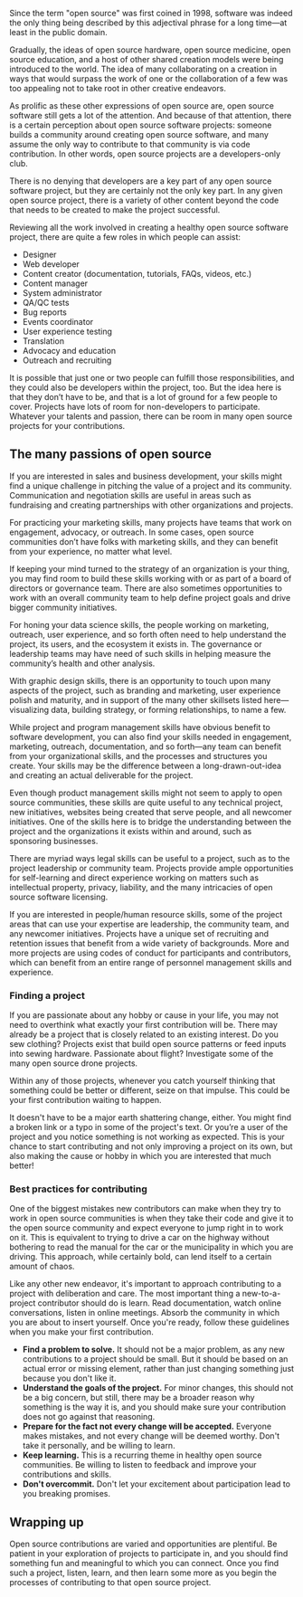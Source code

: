Since the term "open source" was first coined in 1998, software was indeed the only thing being described by this adjectival phrase for a long time—at least in the public domain. 

Gradually, the ideas of open source hardware, open source medicine, open source education, and a host of other shared creation models were being introduced to the world. The idea of many collaborating on a creation in ways that would surpass the work of one or the collaboration of a few was too appealing not to take root in other creative endeavors.

As prolific as these other expressions of open source are, open source software still gets a lot of the attention. And because of that attention, there is a certain perception about open source software projects: someone builds a community around creating open source software, and many assume the only way to contribute to that community is via code contribution. In other words, open source projects are a developers-only club.

There is no denying that developers are a key part of any open source software project, but they are certainly not the only key part. In any given open source project, there is a variety of other content beyond the code that needs to be created to make the project successful. 

Reviewing all the work involved in creating a healthy open source software project, there are quite a few roles in which people can assist:

- Designer
- Web developer
- Content creator (documentation, tutorials, FAQs, videos, etc.)
- Content manager
- System administrator
- QA/QC tests
- Bug reports
- Events coordinator
- User experience testing
- Translation
- Advocacy and education
- Outreach and recruiting

It is possible that just one or two people can fulfill those responsibilities, and they could also be developers within the project, too. But the idea here is that they don’t have to be, and that is a lot of ground for a few people to cover. Projects have lots of room for non-developers to participate. Whatever your talents and passion, there can be room in many open source projects for your contributions.

## The many passions of open source

If you are interested in sales and business development, your skills might find a unique challenge in pitching the value of a project and its community. Communication and negotiation skills are useful in areas such as fundraising and creating partnerships with other organizations and projects. 

For practicing your marketing skills, many projects have teams that work on engagement, advocacy, or outreach. In some cases, open source communities don’t have folks with marketing skills, and they can benefit from your experience, no matter what level.

If keeping your mind turned to the strategy of an organization is your thing, you may find room to build these skills working with or as part of a board of directors or governance team. There are also sometimes opportunities to work with an overall community team to help define project goals and drive bigger community initiatives.

For honing your data science skills, the people working on marketing, outreach, user experience, and so forth often need to help understand the project, its users, and the ecosystem it exists in. The governance or leadership teams may have need of such skills in helping measure the community’s health and other analysis.

With graphic design skills, there is an opportunity to touch upon many aspects of the project, such as branding and marketing, user experience polish and maturity, and in support of the many other skillsets listed here—visualizing data, building strategy, or forming relationships, to name a few.

While project and program management skills have obvious benefit to software development, you can also find your skills needed in engagement, marketing, outreach, documentation, and so forth—any team can benefit from your organizational skills, and the processes and structures you create. Your skills may be the difference between a long-drawn-out-idea and creating an actual deliverable for the project.

Even though product management skills might not seem to apply to open source communities, these skills are quite useful to any technical project, new initiatives, websites being created that serve people, and all newcomer initiatives. One of the skills here is to bridge the understanding between the project and the organizations it exists within and around, such as sponsoring businesses.

There are myriad ways legal skills can be useful to a project, such as to the project leadership or community team. Projects provide ample opportunities for self-learning and direct experience working on matters such as intellectual property, privacy, liability, and the many intricacies of open source software licensing.

If you are interested in people/human resource skills, some of the project areas that can use your expertise are leadership, the community team, and any newcomer initiatives. Projects have a unique set of recruiting and retention issues that benefit from a wide variety of backgrounds. More and more projects are using codes of conduct for participants and contributors, which can benefit from an entire range of personnel management skills and experience.

### Finding a project

If you are passionate about any hobby or cause in your life, you may not need to overthink what exactly your first contribution will be. There may already be a project that is closely related to an existing interest. Do you sew clothing? Projects exist that build open source patterns or feed inputs into sewing hardware. Passionate about flight? Investigate some of the many open source drone projects.

Within any of those projects, whenever you catch yourself thinking that something could be better or different, seize on that impulse. This could be your first contribution waiting to happen. 

It doesn't have to be a major earth shattering change, either. You might find a broken link or a typo in some of the project's text. Or you’re a user of the project and you notice something is not working as expected. This is your chance to start contributing and not only improving a project on its own, but also making the cause or hobby in which you are interested that much better!

### Best practices for contributing

One of the biggest mistakes new contributors can make when they try to work in open source communities is when they take their code and give it to the open source community and expect everyone to jump right in to work on it. This is equivalent to trying to drive a car on the highway without bothering to read the manual for the car or the municipality in which you are driving. This approach, while certainly bold, can lend itself to a certain amount of chaos.

Like any other new endeavor, it's important to approach contributing to a project with deliberation and care. The most important thing a new-to-a-project contributor should do is learn. Read documentation, watch online conversations, listen in online meetings. Absorb the community in which you are about to insert yourself. Once you're ready, follow these guidelines when you make your first contribution.

- **Find a problem to solve.** It should not be a major problem, as any new contributions to a project should be small. But it should be based on an actual error or missing element, rather than just changing something just because you don't like it.
- **Understand the goals of the project.** For minor changes, this should not be a big concern, but still, there may be a broader reason why something is the way it is, and you should make sure your contribution does not go against that reasoning.
- **Prepare for the fact not every change will be accepted.** Everyone makes mistakes, and not every change will be deemed worthy. Don't take it personally, and be willing to learn.
- **Keep learning.** This is a recurring theme in healthy open source communities. Be willing to listen to feedback and improve your contributions and skills.
- **Don't overcommit.** Don't let your excitement about participation lead to you breaking promises.

## Wrapping up

Open source contributions are varied and opportunities are plentiful. Be patient in your exploration of projects to participate in, and you should find something fun and meaningful to which you can connect. Once you find such a project, listen, learn, and then learn some more as you begin the processes of contributing to that open source project.
